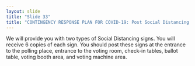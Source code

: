 ```yaml
---
layout: slide
title: "Slide 33"
title: "CONTINGENCY RESPONSE PLAN FOR COVID-19: Post Social Distancing Signs"
---
```


We will provide you with two types of Social Distancing signs. You will receive 6 copies of each sign. You should post these signs at the entrance to the polling place, entrance to the voting room, check-in tables, ballot table, voting booth area, and voting machine area.
